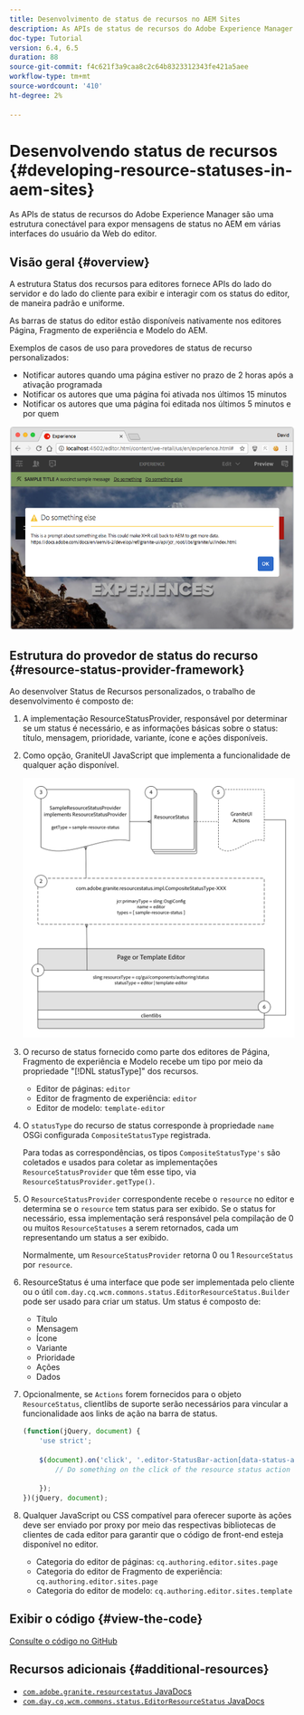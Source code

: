 ```yaml
---
title: Desenvolvimento de status de recursos no AEM Sites
description: As APIs de status de recursos do Adobe Experience Manager são uma estrutura conectável para expor mensagens de status no AEM em várias interfaces do usuário da Web do editor.
doc-type: Tutorial
version: 6.4, 6.5
duration: 88
source-git-commit: f4c621f3a9caa8c2c64b8323312343fe421a5aee
workflow-type: tm+mt
source-wordcount: '410'
ht-degree: 2%

---
```



# Desenvolvendo status de recursos {#developing-resource-statuses-in-aem-sites}

As APIs de status de recursos do Adobe Experience Manager são uma estrutura conectável para expor mensagens de status no AEM em várias interfaces do usuário da Web do editor.

## Visão geral {#overview}

A estrutura Status dos recursos para editores fornece APIs do lado do servidor e do lado do cliente para exibir e interagir com os status do editor, de maneira padrão e uniforme.

As barras de status do editor estão disponíveis nativamente nos editores Página, Fragmento de experiência e Modelo do AEM.

Exemplos de casos de uso para provedores de status de recurso personalizados:

* Notificar autores quando uma página estiver no prazo de 2 horas após a ativação programada
* Notificar os autores que uma página foi ativada nos últimos 15 minutos
* Notificar os autores que uma página foi editada nos últimos 5 minutos e por quem

![Visão geral do status do recurso do editor de AEM](assets/sample-editor-resource-status-screenshot.png)

## Estrutura do provedor de status do recurso {#resource-status-provider-framework}

Ao desenvolver Status de Recursos personalizados, o trabalho de desenvolvimento é composto de:

1. A implementação ResourceStatusProvider, responsável por determinar se um status é necessário, e as informações básicas sobre o status: título, mensagem, prioridade, variante, ícone e ações disponíveis.
2. Como opção, GraniteUI JavaScript que implementa a funcionalidade de qualquer ação disponível.

   ![arquitetura de status do recurso](assets/sample-editor-resource-status-application-architecture.png)

3. O recurso de status fornecido como parte dos editores de Página, Fragmento de experiência e Modelo recebe um tipo por meio da propriedade &quot;[!DNL statusType]&quot; dos recursos.

   * Editor de páginas: `editor`
   * Editor de fragmento de experiência: `editor`
   * Editor de modelo: `template-editor`

4. O `statusType` do recurso de status corresponde à propriedade `name` OSGi configurada `CompositeStatusType` registrada.

   Para todas as correspondências, os tipos `CompositeStatusType's` são coletados e usados para coletar as implementações `ResourceStatusProvider` que têm esse tipo, via `ResourceStatusProvider.getType()`.

5. O `ResourceStatusProvider` correspondente recebe o `resource` no editor e determina se o `resource` tem status para ser exibido. Se o status for necessário, essa implementação será responsável pela compilação de 0 ou muitos `ResourceStatuses` a serem retornados, cada um representando um status a ser exibido.

   Normalmente, um `ResourceStatusProvider` retorna 0 ou 1 `ResourceStatus` por `resource`.

6. ResourceStatus é uma interface que pode ser implementada pelo cliente ou o útil `com.day.cq.wcm.commons.status.EditorResourceStatus.Builder` pode ser usado para criar um status. Um status é composto de:

   * Título
   * Mensagem
   * Ícone
   * Variante
   * Prioridade
   * Ações
   * Dados

7. Opcionalmente, se `Actions` forem fornecidos para o objeto `ResourceStatus`, clientlibs de suporte serão necessários para vincular a funcionalidade aos links de ação na barra de status.

   ```js
   (function(jQuery, document) {
       'use strict';
   
       $(document).on('click', '.editor-StatusBar-action[data-status-action-id="do-something"]', function () {
           // Do something on the click of the resource status action
   
       });
   })(jQuery, document);
   ```

8. Qualquer JavaScript ou CSS compatível para oferecer suporte às ações deve ser enviado por proxy por meio das respectivas bibliotecas de clientes de cada editor para garantir que o código de front-end esteja disponível no editor.

   * Categoria do editor de páginas: `cq.authoring.editor.sites.page`
   * Categoria do editor de Fragmento de experiência: `cq.authoring.editor.sites.page`
   * Categoria do editor de modelo: `cq.authoring.editor.sites.template`

## Exibir o código {#view-the-code}

[Consulte o código no GitHub](https://github.com/Adobe-Consulting-Services/acs-aem-samples/tree/master/bundle/src/main/java/com/adobe/acs/samples/resourcestatus/impl/SampleEditorResourceStatusProvider.java)

## Recursos adicionais {#additional-resources}

* [`com.adobe.granite.resourcestatus` JavaDocs](https://helpx.adobe.com/experience-manager/6-5/sites/developing/using/reference-materials/javadoc/com/adobe/granite/resourcestatus/package-summary.html)
* [`com.day.cq.wcm.commons.status.EditorResourceStatus` JavaDocs](https://helpx.adobe.com/experience-manager/6-5/sites/developing/using/reference-materials/javadoc/com/day/cq/wcm/commons/status/EditorResourceStatus.html)
